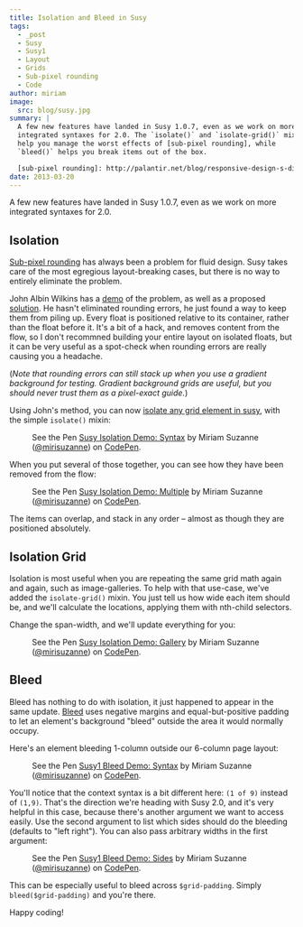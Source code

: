 ```yaml
---
title: Isolation and Bleed in Susy
tags:
  - _post
  - Susy
  - Susy1
  - Layout
  - Grids
  - Sub-pixel rounding
  - Code
author: miriam
image:
  src: blog/susy.jpg
summary: |
  A few new features have landed in Susy 1.0.7, even as we work on more
  integrated syntaxes for 2.0. The `isolate()` and `isolate-grid()` mixins
  help you manage the worst effects of [sub-pixel rounding], while
  `bleed()` helps you break items out of the box.

  [sub-pixel rounding]: http://palantir.net/blog/responsive-design-s-dirty-little-secret
date: 2013-03-20
---
```


A few new features have landed in Susy 1.0.7, even as we work on more
integrated syntaxes for 2.0.

## Isolation

[Sub-pixel rounding] has always been a problem for fluid design. Susy
takes care of the most egregious layout-breaking cases, but there is no
way to entirely eliminate the problem.

John Albin Wilkins has a [demo] of the problem, as well as a proposed
[solution]. He hasn't eliminated rounding errors, he just found a way to
keep them from piling up. Every float is positioned relative to its
container, rather than the float before it. It's a bit of a hack, and
removes content from the flow, so I don't recommned building your entire
layout on isolated floats, but it can be very useful as a spot-check
when rounding errors are really causing you a headache.

(_Note that rounding errors can still stack up when you use a gradient
background for testing. Gradient background grids are useful, but you
should never trust them as a pixel-exact guide._)

Using John's method, you can now [isolate any grid element in susy],
with the simple `isolate()` mixin:

<figure class="extend-small">
  <p data-height="265" data-theme-id="0" data-slug-hash="ad41121d402b5faccd1dbee4e88e35d1" data-default-tab="result" data-user="mirisuzanne" data-embed-version="2" data-pen-title="Susy Isolation Demo: Syntax" data-editable="true" class="codepen">See the Pen <a href="https://codepen.io/mirisuzanne/pen/ad41121d402b5faccd1dbee4e88e35d1/">Susy Isolation Demo: Syntax</a> by Miriam Suzanne (<a href="https://codepen.io/mirisuzanne">@mirisuzanne</a>) on <a href="https://codepen.io">CodePen</a>.</p>
  <script async src="https://production-assets.codepen.io/assets/embed/ei.js"></script>
</figure>

When you put several of those together, you can see how they have been
removed from the flow:

<figure class="extend-small">
  <p data-height="265" data-theme-id="0" data-slug-hash="93faa807c78fb4e9b1e15af2727d22d1" data-default-tab="result" data-user="mirisuzanne" data-embed-version="2" data-pen-title="Susy Isolation Demo: Multiple" data-editable="true" class="codepen">See the Pen <a href="https://codepen.io/mirisuzanne/pen/93faa807c78fb4e9b1e15af2727d22d1/">Susy Isolation Demo: Multiple</a> by Miriam Suzanne (<a href="https://codepen.io/mirisuzanne">@mirisuzanne</a>) on <a href="https://codepen.io">CodePen</a>.</p>
  <script async src="https://production-assets.codepen.io/assets/embed/ei.js"></script>
</figure>

The items can overlap, and stack in any order – almost as though they
are positioned absolutely.

[sub-pixel rounding]: http://ejohn.org/blog/sub-pixel-problems-in-css/
[demo]: http://johnalbin.github.com/fluid-grid-rounding-errors/
[solution]: http://palantir.net/blog/responsive-design-s-dirty-little-secret
[isolate any grid element in susy]: https://susyone.oddbird.net/guides/reference/#ref-helper-isolation

## Isolation Grid

Isolation is most useful when you are repeating the same grid math again
and again, such as image-galleries. To help with that use-case, we've
added the `isolate-grid()` mixin. You just tell us how wide each item
should be, and we'll calculate the locations, applying them with
nth-child selectors.

Change the span-width, and we'll update everything for you:

<figure class="extend-small">
  <p data-height="400" data-theme-id="0" data-slug-hash="c891305b8d32d1306fc305846cfd926f" data-default-tab="result" data-user="mirisuzanne" data-embed-version="2" data-pen-title="Susy Isolation Demo: Gallery" data-editable="true" class="codepen">See the Pen <a href="https://codepen.io/mirisuzanne/pen/c891305b8d32d1306fc305846cfd926f/">Susy Isolation Demo: Gallery</a> by Miriam Suzanne (<a href="https://codepen.io/mirisuzanne">@mirisuzanne</a>) on <a href="https://codepen.io">CodePen</a>.</p>
  <script async src="https://production-assets.codepen.io/assets/embed/ei.js"></script>
</figure>

## Bleed

Bleed has nothing to do with isolation, it just happened to appear in
the same update. [Bleed] uses negative margins and equal-but-positive
padding to let an element's background "bleed" outside the area it would
normally occupy.

Here's an element bleeding 1-column outside our 6-column page layout:

<figure class="extend-small">
  <p data-height="265" data-theme-id="0" data-slug-hash="351a144615300d48574188af838764ea" data-default-tab="result" data-user="mirisuzanne" data-embed-version="2" data-pen-title="Susy1 Bleed Demo: Syntax" data-editable="true" class="codepen">See the Pen <a href="https://codepen.io/mirisuzanne/pen/351a144615300d48574188af838764ea/">Susy1 Bleed Demo: Syntax</a> by Miriam Suzanne (<a href="https://codepen.io/mirisuzanne">@mirisuzanne</a>) on <a href="https://codepen.io">CodePen</a>.</p>
  <script async src="https://production-assets.codepen.io/assets/embed/ei.js"></script>
</figure>

You'll notice that the context syntax is a bit different here:
`(1 of 9)` instead of `(1,9)`. That's the direction we're heading with
Susy 2.0, and it's very helpful in this case, because there's another
argument we want to access easily. Use the second argument to list which
sides should do the bleeding (defaults to "left right"). You can also
pass arbitrary widths in the first argument:

<figure class="extend-small">
  <p data-height="265" data-theme-id="0" data-slug-hash="c8eb354821f8441e8c4b28864f92a8dd" data-default-tab="result" data-user="mirisuzanne" data-embed-version="2" data-pen-title="Susy1 Bleed Demo: Sides" data-editable="true" class="codepen">See the Pen <a href="https://codepen.io/mirisuzanne/pen/c8eb354821f8441e8c4b28864f92a8dd/">Susy1 Bleed Demo: Sides</a> by Miriam Suzanne (<a href="https://codepen.io/mirisuzanne">@mirisuzanne</a>) on <a href="https://codepen.io">CodePen</a>.</p>
  <script async src="https://production-assets.codepen.io/assets/embed/ei.js"></script>
</figure>

This can be especially useful to bleed across `$grid-padding`. Simply
`bleed($grid-padding)` and you're there.

Happy coding!

[bleed]: https://susyone.oddbird.net/guides/reference/#ref-bleed
